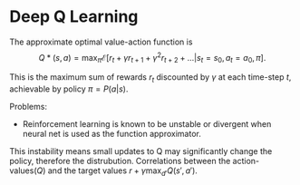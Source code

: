 # Deep Q Learning

The approximate optimal value-action function is $$
Q*(s,\,a) = \max_\pi \mathcal E[r_t + \gamma r_{t+1} + \gamma^2 r_{t+2} + \dots \vert s_t=s_0, a_t=a_0, \pi].
$$

This is the maximum sum of rewards $r_t$ discounted by $\gamma$ at each time-step $t$, achievable by policy $\pi = P(a|s)$.

Problems:
- Reinforcement learning is known to be unstable or divergent when neural net is used as the function approximator.

This instability means small updates to Q may significantly change the policy, therefore the distrubution. Correlations between the action-values($Q$) and the target values $r + \gamma \max_{d'} Q(s', a')$.



